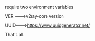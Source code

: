 require two environment variables

VER --->v2ray-core version

UUID--->https://www.uuidgenerator.net/

That's all.
